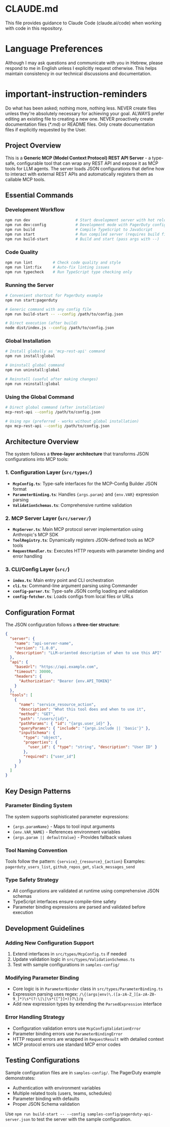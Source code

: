 # CLAUDE.md

This file provides guidance to Claude Code (claude.ai/code) when working with code in this repository.

# Language Preferences

Although I may ask questions and communicate with you in Hebrew, please respond to me in English unless I explicitly request otherwise. This helps maintain consistency in our technical discussions and documentation.

# important-instruction-reminders
Do what has been asked; nothing more, nothing less.
NEVER create files unless they're absolutely necessary for achieving your goal.
ALWAYS prefer editing an existing file to creating a new one.
NEVER proactively create documentation files (*.md) or README files. Only create documentation files if explicitly requested by the User.

## Project Overview

This is a **Generic MCP (Model Context Protocol) REST API Server** - a type-safe, configurable tool that can wrap any REST API and expose it as MCP tools for LLM agents. The server loads JSON configurations that define how to interact with external REST APIs and automatically registers them as callable MCP tools.

## Essential Commands

### Development Workflow
```bash
npm run dev                    # Start development server with hot reload
npm run dev:config             # Development mode with PagerDuty config
npm run build                  # Compile TypeScript to JavaScript
npm run start                  # Run compiled server (requires build first)
npm run build-start            # Build and start (pass args with --)
```

### Code Quality
```bash
npm run lint         # Check code quality and style
npm run lint:fix     # Auto-fix linting issues
npm run typecheck    # Run TypeScript type checking only
```

### Running the Server
```bash
# Convenient shortcut for PagerDuty example
npm run start:pagerduty

# Generic command with any config file
npm run build-start -- --config /path/to/config.json

# Direct execution (after build)
node dist/index.js --config /path/to/config.json
```

### Global Installation
```bash
# Install globally as 'mcp-rest-api' command
npm run install:global

# Uninstall global command
npm run uninstall:global

# Reinstall (useful after making changes)
npm run reinstall:global
```

### Using the Global Command
```bash
# Direct global command (after installation)
mcp-rest-api --config /path/to/config.json

# Using npx (preferred - works without global installation)
npx mcp-rest-api --config /path/to/config.json
```

## Architecture Overview

The system follows a **three-layer architecture** that transforms JSON configurations into MCP tools:

### 1. Configuration Layer (`src/types/`)
- **`McpConfig.ts`**: Type-safe interfaces for the MCP-Config Builder JSON format
- **`ParameterBinding.ts`**: Handles `{args.param}` and `{env.VAR}` expression parsing
- **`ValidationSchemas.ts`**: Comprehensive runtime validation

### 2. MCP Server Layer (`src/server/`)
- **`McpServer.ts`**: Main MCP protocol server implementation using Anthropic's MCP SDK
- **`ToolRegistry.ts`**: Dynamically registers JSON-defined tools as MCP tools
- **`RequestHandler.ts`**: Executes HTTP requests with parameter binding and error handling

### 3. CLI/Config Layer (`src/`)
- **`index.ts`**: Main entry point and CLI orchestration
- **`cli.ts`**: Command-line argument parsing using Commander
- **`config-parser.ts`**: Type-safe JSON config loading and validation
- **`config-fetcher.ts`**: Loads configs from local files or URLs

## Configuration Format

The JSON configuration follows a **three-tier structure**:

```json
{
  "server": {
    "name": "api-server-name",
    "version": "1.0.0",
    "description": "LLM-oriented description of when to use this API"
  },
  "api": {
    "baseUrl": "https://api.example.com",
    "timeout": 30000,
    "headers": {
      "Authorization": "Bearer {env.API_TOKEN}"
    }
  },
  "tools": [
    {
      "name": "service_resource_action",
      "description": "What this tool does and when to use it",
      "method": "GET",
      "path": "/users/{id}",
      "pathParams": { "id": "{args.user_id}" },
      "queryParams": { "include": "{args.include || 'basic'}" },
      "inputSchema": {
        "type": "object",
        "properties": {
          "user_id": { "type": "string", "description": "User ID" }
        },
        "required": ["user_id"]
      }
    }
  ]
}
```

## Key Design Patterns

### Parameter Binding System
The system supports sophisticated parameter expressions:
- `{args.paramName}` - Maps to tool input arguments
- `{env.VAR_NAME}` - References environment variables
- `{args.param || defaultValue}` - Provides fallback values

### Tool Naming Convention
Tools follow the pattern: `{service}_{resource}_{action}`
Examples: `pagerduty_users_list`, `github_repos_get`, `slack_messages_send`

### Type Safety Strategy
- All configurations are validated at runtime using comprehensive JSON schemas
- TypeScript interfaces ensure compile-time safety
- Parameter binding expressions are parsed and validated before execution

## Development Guidelines

### Adding New Configuration Support
1. Extend interfaces in `src/types/McpConfig.ts` if needed
2. Update validation logic in `src/types/ValidationSchemas.ts`
3. Test with sample configurations in `samples-config/`

### Modifying Parameter Binding
- Core logic is in `ParameterBinder` class in `src/types/ParameterBinding.ts`
- Expression parsing uses regex: `/\{(args|env)\.([a-zA-Z_][a-zA-Z0-9_]*)\s*(?:\|\|\s*([^}]+))?\}/g`
- Add new expression types by extending the `ParsedExpression` interface

### Error Handling Strategy
- Configuration validation errors use `McpConfigValidationError`
- Parameter binding errors use `ParameterBindingError`
- HTTP request errors are wrapped in `RequestResult` with detailed context
- MCP protocol errors use standard MCP error codes

## Testing Configurations

Sample configuration files are in `samples-config/`. The PagerDuty example demonstrates:
- Authentication with environment variables
- Multiple related tools (users, teams, schedules)
- Parameter binding with defaults
- Proper JSON Schema validation

Use `npm run build-start -- --config samples-config/pagerduty-api-server.json` to test the server with the sample configuration.
